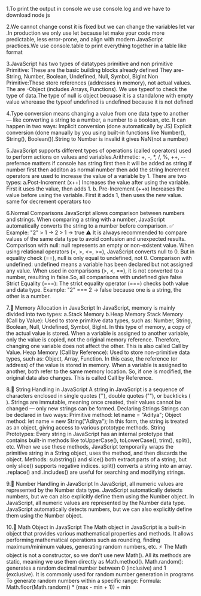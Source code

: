 1.To print the output in console we use console.log and we have to download node js

2.We cannot change const it is fixed but we can change the variables let var .In production we only use let because let make your code more predictable, less error-prone, and align with modern JavaScript practices.We use console.table to print everything together in a table like format

3.JavaScript has two types of datatypes primitive and non primitive
Primitive: These are the basic building blocks already defined
They are- String, Number, Boolean, Undefined, Null, Symbol, BigInt
Non Primitive:These store references (addresses in memory), not actual values.
The are -Object (includes Arrays, Functions).
We use typeof to check the type of data.The type of null is object becuase it is a standalone with empty value wherease the typeof undefined is undefined because it is not defined

4.Type conversion means changing a value from one data type to another — like converting a string to a number, a number to a boolean, etc.
It can happen in two ways:
Implicit conversion (done automatically by JS)
Explicit conversion (done manually by you using built-in functions like Number(), String(), Boolean()).String to Number is invalid it gives NaN(not a number)

5.JavaScript supports different types of operations (called operators) used to perform actions on values and variables.Arithmetic: +, -, *, /, %, ++, --
prefernce matters if console has string first then it will be added as string if number first then additon as normal number then add the string
Increment operators are used to increase the value of a variable by 1.
There are two types:
a.Post-Increment (x++)
Increases the value after using the variable.
First it uses the value, then adds 1.
b. Pre-Increment (++x)
Increases the value before using the variable.
First it adds 1, then uses the new value.
same for decrement operators too

6.Normal Comparisons
JavaScript allows comparison between numbers and strings.
When comparing a string with a number, JavaScript automatically converts the string to a number before comparison.
✅ Example: "2" > 1 → 2 > 1 → true
⚠️ It is always recommended to compare values of the same data type to avoid confusion and unexpected results.
Comparison with null:
null represents an empty or non-existent value.
When using relational operators (<, >, <=, >=), JavaScript converts null to 0.
But in equality check (==), null is only equal to undefined, not 0.
Comparison with undefined:
undefined means a variable has been declared but not assigned any value.
When used in comparisons (>, <, ==), it is not converted to a number, resulting in false.So, all comparisons with undefined give false
Strict Equality (===):
The strict equality operator (===) checks both value and data type.
Example:
"2" === 2 → false
because one is a string, the other is a number.

7.🧠 Memory Allocation in JavaScript
In JavaScript, memory is mainly divided into two types:
 a.Stack Memory
 b.Heap Memory
Stack Memory (Call by Value):
 Used to store primitive data types, such as:
 Number, String, Boolean, Null, Undefined, Symbol, BigInt.
 In this type of memory, a copy of the actual value is stored.
 When a variable is assigned to another variable, only the value is copied, not the original memory reference.
 Therefore, changing one variable does not affect the other.
 This is also called Call by Value.
Heap Memory (Call by Reference):
 Used to store non-primitive data types, such as:
 Object, Array, Function.
 In this case, the reference (or address) of the value is stored in memory.
 When a variable is assigned to another, both refer to the same memory location.
 So, if one is modified, the original data also changes.
 This is called Call by Reference.

 8.🧠 String Handling in JavaScript
 A string in JavaScript is a sequence of characters enclosed in single quotes (''), double quotes (""), or backticks ( ).
 Strings are immutable, meaning once created, their values cannot be changed — only new strings can be formed.
Declaring Strings
 Strings can be declared in two ways:
 Primitive method: let name = "Aditya";
 Object method: let name = new String("Aditya");
 In this form, the string is treated as an object, giving access to various prototype methods.
String Prototypes:
 Every string in JavaScript has an internal prototype that contains built-in methods like toUpperCase(), toLowerCase(), trim(), split(), etc.
 When we use these methods, JavaScript temporarily wraps the primitive string in a String object, uses the method, and then discards the object.
Methods:
 substring() and slice() both extract parts of a string, but only slice() supports negative indices.
split() converts a string into an array.
.replace() and .includes() are useful for searching and modifying strings.

9.🧮 Number Handling in JavaScript
In JavaScript, all numeric values are represented by the Number data type.
JavaScript automatically detects numbers, but we can also explicitly define them using the Number object.
In JavaScript, all numeric values are represented by the Number data type.
JavaScript automatically detects numbers, but we can also explicitly define them using the Number object.

10.🔢 Math Object in JavaScript
The Math object in JavaScript is a built-in object that provides various mathematical properties and methods.
It allows performing mathematical operations such as rounding, finding maximum/minimum values, generating random numbers, etc.
⚡ The Math object is not a constructor, so we don’t use new Math().
All its methods are static, meaning we use them directly as Math.method().
 Math.random(): 
generates a random decimal number between 0 (inclusive) and 1 (exclusive).
It is commonly used for random number generation in programs
To generate random numbers within a specific range:
Formula:
Math.floor(Math.random() * (max - min + 1)) + min
 